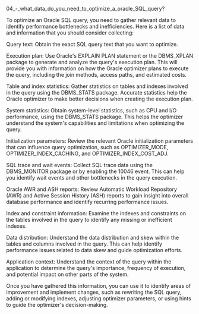 04_-_what_data_do_you_need_to_optimize_a_oracle_SQL_query?

To optimize an Oracle SQL query, you need to gather relevant data to identify performance bottlenecks and inefficiencies. Here is a list of data and information that you should consider collecting:

Query text: Obtain the exact SQL query text that you want to optimize.

Execution plan: Use Oracle's EXPLAIN PLAN statement or the DBMS_XPLAN package to generate and analyze the query's execution plan. This will provide you with information on how the Oracle optimizer plans to execute the query, including the join methods, access paths, and estimated costs.

Table and index statistics: Gather statistics on tables and indexes involved in the query using the DBMS_STATS package. Accurate statistics help the Oracle optimizer to make better decisions when creating the execution plan.

System statistics: Obtain system-level statistics, such as CPU and I/O performance, using the DBMS_STATS package. This helps the optimizer understand the system's capabilities and limitations when optimizing the query.

Initialization parameters: Review the relevant Oracle initialization parameters that can influence query optimization, such as OPTIMIZER_MODE, OPTIMIZER_INDEX_CACHING, and OPTIMIZER_INDEX_COST_ADJ.

SQL trace and wait events: Collect SQL trace data using the DBMS_MONITOR package or by enabling the 10046 event. This can help you identify wait events and other bottlenecks in the query execution.

Oracle AWR and ASH reports: Review Automatic Workload Repository (AWR) and Active Session History (ASH) reports to gain insight into overall database performance and identify recurring performance issues.

Index and constraint information: Examine the indexes and constraints on the tables involved in the query to identify any missing or inefficient indexes.

Data distribution: Understand the data distribution and skew within the tables and columns involved in the query. This can help identify performance issues related to data skew and guide optimization efforts.

Application context: Understand the context of the query within the application to determine the query's importance, frequency of execution, and potential impact on other parts of the system.

Once you have gathered this information, you can use it to identify areas of improvement and implement changes, such as rewriting the SQL query, adding or modifying indexes, adjusting optimizer parameters, or using hints to guide the optimizer's decision-making.